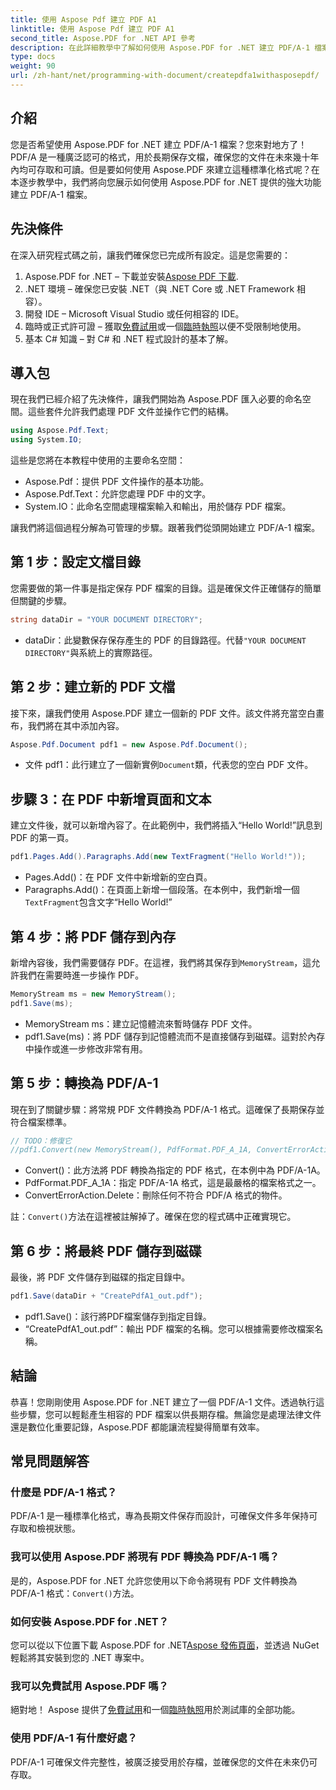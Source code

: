 ```yaml
---
title: 使用 Aspose Pdf 建立 PDF A1
linktitle: 使用 Aspose Pdf 建立 PDF A1
second_title: Aspose.PDF for .NET API 參考
description: 在此詳細教學中了解如何使用 Aspose.PDF for .NET 建立 PDF/A-1 檔案。帶有程式碼範例和解釋的分步指南。
type: docs
weight: 90
url: /zh-hant/net/programming-with-document/createpdfa1withasposepdf/
---
```

## 介紹

您是否希望使用 Aspose.PDF for .NET 建立 PDF/A-1 檔案？您來對地方了！ PDF/A 是一種廣泛認可的格式，用於長期保存文檔，確保您的文件在未來幾十年內均可存取和可讀。但是要如何使用 Aspose.PDF 來建立這種標準化格式呢？在本逐步教學中，我們將向您展示如何使用 Aspose.PDF for .NET 提供的強大功能建立 PDF/A-1 檔案。

## 先決條件

在深入研究程式碼之前，讓我們確保您已完成所有設定。這是您需要的：

1.  Aspose.PDF for .NET – 下載並安裝[Aspose PDF 下載](https://releases.aspose.com/pdf/net/).
2. .NET 環境 – 確保您已安裝 .NET（與 .NET Core 或 .NET Framework 相容）。
3. 開發 IDE – Microsoft Visual Studio 或任何相容的 IDE。
4. 臨時或正式許可證 – 獲取[免費試用](https://releases.aspose.com/)或一個[臨時執照](https://purchase.aspose.com/temporary-license/)以便不受限制地使用。
5. 基本 C# 知識 – 對 C# 和 .NET 程式設計的基本了解。

## 導入包

現在我們已經介紹了先決條件，讓我們開始為 Aspose.PDF 匯入必要的命名空間。這些套件允許我們處理 PDF 文件並操作它們的結構。

```csharp
using Aspose.Pdf.Text;
using System.IO;
```

這些是您將在本教程中使用的主要命名空間：
- Aspose.Pdf：提供 PDF 文件操作的基本功能。
- Aspose.Pdf.Text：允許您處理 PDF 中的文字。
- System.IO：此命名空間處理檔案輸入和輸出，用於儲存 PDF 檔案。

讓我們將這個過程分解為可管理的步驟。跟著我們從頭開始建立 PDF/A-1 檔案。

## 第 1 步：設定文檔目錄

您需要做的第一件事是指定保存 PDF 檔案的目錄。這是確保文件正確儲存的簡單但關鍵的步驟。

```csharp
string dataDir = "YOUR DOCUMENT DIRECTORY";
```

- dataDir：此變數保存保存產生的 PDF 的目錄路徑。代替`"YOUR DOCUMENT DIRECTORY"`與系統上的實際路徑。

## 第 2 步：建立新的 PDF 文檔

接下來，讓我們使用 Aspose.PDF 建立一個新的 PDF 文件。該文件將充當空白畫布，我們將在其中添加內容。

```csharp
Aspose.Pdf.Document pdf1 = new Aspose.Pdf.Document();
```

- 文件 pdf1：此行建立了一個新實例`Document`類，代表您的空白 PDF 文件。

## 步驟 3：在 PDF 中新增頁面和文本

建立文件後，就可以新增內容了。在此範例中，我們將插入“Hello World!”訊息到 PDF 的第一頁。

```csharp
pdf1.Pages.Add().Paragraphs.Add(new TextFragment("Hello World!"));
```

- Pages.Add()：在 PDF 文件中新增新的空白頁。
-  Paragraphs.Add()：在頁面上新增一個段落。在本例中，我們新增一個`TextFragment`包含文字“Hello World!”

## 第 4 步：將 PDF 儲存到內存

新增內容後，我們需要儲存 PDF。在這裡，我們將其保存到`MemoryStream`，這允許我們在需要時進一步操作 PDF。

```csharp
MemoryStream ms = new MemoryStream();
pdf1.Save(ms);
```

- MemoryStream ms：建立記憶體流來暫時儲存 PDF 文件。
- pdf1.Save(ms)：將 PDF 儲存到記憶體流而不是直接儲存到磁碟。這對於內存中操作或進一步修改非常有用。

## 第 5 步：轉換為 PDF/A-1

現在到了關鍵步驟：將常規 PDF 文件轉換為 PDF/A-1 格式。這確保了長期保存並符合檔案標準。

```csharp
// TODO：修復它
//pdf1.Convert(new MemoryStream(), PdfFormat.PDF_A_1A, ConvertErrorAction.Delete);
```

- Convert()：此方法將 PDF 轉換為指定的 PDF 格式，在本例中為 PDF/A-1A。
- PdfFormat.PDF_A_1A：指定 PDF/A-1A 格式，這是最嚴格的檔案格式之一。
- ConvertErrorAction.Delete：刪除任何不符合 PDF/A 格式的物件。

註：`Convert()`方法在這裡被註解掉了。確保在您的程式碼中正確實現它。

## 第 6 步：將最終 PDF 儲存到磁碟

最後，將 PDF 文件儲存到磁碟的指定目錄中。

```csharp
pdf1.Save(dataDir + "CreatePdfA1_out.pdf");
```

- pdf1.Save()：該行將PDF檔案儲存到指定目錄。
- “CreatePdfA1_out.pdf”：輸出 PDF 檔案的名稱。您可以根據需要修改檔案名稱。

## 結論

恭喜！您剛剛使用 Aspose.PDF for .NET 建立了一個 PDF/A-1 文件。透過執行這些步驟，您可以輕鬆產生相容的 PDF 檔案以供長期存檔。無論您是處理法律文件還是數位化重要記錄，Aspose.PDF 都能讓流程變得簡單有效率。

## 常見問題解答

### 什麼是 PDF/A-1 格式？  
PDF/A-1 是一種標準化格式，專為長期文件保存而設計，可確保文件多年保持可存取和檢視狀態。

### 我可以使用 Aspose.PDF 將現有 PDF 轉換為 PDF/A-1 嗎？  
是的，Aspose.PDF for .NET 允許您使用以下命令將現有 PDF 文件轉換為 PDF/A-1 格式：`Convert()`方法。

### 如何安裝 Aspose.PDF for .NET？  
您可以從以下位置下載 Aspose.PDF for .NET[Aspose 發佈頁面](https://releases.aspose.com/pdf/net/)，並透過 NuGet 輕鬆將其安裝到您的 .NET 專案中。

### 我可以免費試用 Aspose.PDF 嗎？  
絕對地！ Aspose 提供了[免費試用](https://releases.aspose.com/)和一個[臨時執照](https://purchase.aspose.com/temporary-license/)用於測試庫的全部功能。

### 使用 PDF/A-1 有什麼好處？  
PDF/A-1 可確保文件完整性，被廣泛接受用於存檔，並確保您的文件在未來仍可存取。